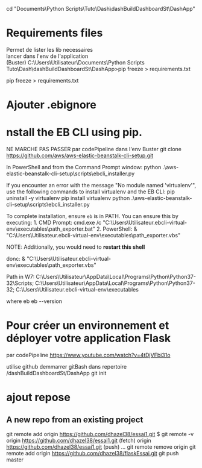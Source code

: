 cd "Documents\Python Scripts\Tuto\Dash\dashBuildDashboardSt\DashApp"

# Requirements files

Permet de lister les lib necessaires \
lancer dans l'env de l'application \
(Buster) C:\Users\Utilisateur\Documents\Python Scripts\
Tuto\Dash\dashBuildDashboardSt\DashApp>pip freeze > requirements.txt

  pip freeze > requirements.txt

# Ajouter .ebignore


# nstall the EB CLI using pip.
NE MARCHE PAS
PASSER par codePipeline
dans l'env Buster
git clone https://github.com/aws/aws-elastic-beanstalk-cli-setup.git

In PowerShell and from the Command Prompt window:
python .\aws-elastic-beanstalk-cli-setup\scripts\ebcli_installer.py

If you encounter an error with the message "No module named 'virtualenv'", use the following commands to install virtualenv and the EB CLI:
pip uninstall -y virtualenv
pip install virtualenv
python .\aws-elastic-beanstalk-cli-setup\scripts\ebcli_installer.py

To complete installation, ensure `eb` is in PATH. You can ensure this by executing:
    1. CMD Prompt:
        cmd.exe /c "C:\Users\Utilisateur\.ebcli-virtual-env\executables\path_exporter.bat"
    2. PowerShell:
        & "C:\Users\Utilisateur\.ebcli-virtual-env\executables\path_exporter.vbs"


NOTE: Additionally, you would need to **restart this shell**

donc:
& "C:\Users\Utilisateur\.ebcli-virtual-env\executables\path_exporter.vbs"

Path in W7:
C:\Users\Utilisateur\AppData\Local\Programs\Python\Python37-32\Scripts\;
C:\Users\Utilisateur\AppData\Local\Programs\Python\Python37-32\;
C:\Users\Utilisateur\.ebcli-virtual-env\executables

where eb
eb --version

# Pour créer un environnement et déployer votre application Flask
par codePipeline
https://www.youtube.com/watch?v=4tDjVFbi31o

utilise github
demmarrer gitBash dans repertoire /dashBuildDashboardSt/DashApp
git init
# ajout repose
## A new repo from an existing project
git remote add origin https://github.com/dhazel38/essai1.git
$ git remote -v
origin  https://github.com/dhazel38/essai1.git (fetch)
origin  https://github.com/dhazel38/essai1.git (push)
...
git remote remove origin
git remote add origin https://github.com/dhazel38/flaskEssai.git
git push master

